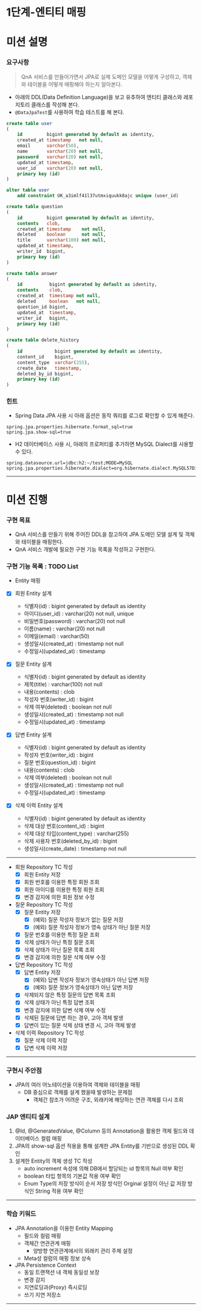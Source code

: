 1단계-엔티티 매핑
===
# 미션 설명
### 요구사항
> QnA 서비스를 만들어가면서 JPA로 실제 도메인 모델을 어떻게 구성하고, 객체와 테이블을 어떻게 매핑해야 하는지 알아본다.
- 아래의 DDL(Data Definition Language)을 보고 유추하여 엔티티 클래스와 레포지토리 클래스를 작성해 본다.
- `@DataJpaTest`를 사용하여 학습 테스트를 해 본다.
```sql
create table user
(
    id         bigint generated by default as identity,
    created_at timestamp   not null,
    email      varchar(50),
    name       varchar(20) not null,
    password   varchar(20) not null,
    updated_at timestamp,
    user_id    varchar(20) not null,
    primary key (id)
)

alter table user
    add constraint UK_a3imlf41l37utmxiquukk8ajc unique (user_id)
```
```sql
create table question
(
    id         bigint generated by default as identity,
    contents   clob,
    created_at timestamp    not null,
    deleted    boolean      not null,
    title      varchar(100) not null,
    updated_at timestamp,
    writer_id  bigint,
    primary key (id)
)
```
```sql
create table answer
(
    id          bigint generated by default as identity,
    contents    clob,
    created_at  timestamp not null,
    deleted     boolean   not null,
    question_id bigint,
    updated_at  timestamp,
    writer_id   bigint,
    primary key (id)
)
```
```sql
create table delete_history
(
    id            bigint generated by default as identity,
    content_id    bigint,
    content_type  varchar(255),
    create_date   timestamp,
    deleted_by_id bigint,
    primary key (id)
)
```

### 힌트
- Spring Data JPA 사용 시 아래 옵션은 동작 쿼리를 로그로 확인할 수 있게 해준다.
```properties
spring.jpa.properties.hibernate.format_sql=true
spring.jpa.show-sql=true
```
- H2 데이터베이스 사용 시, 아래의 프로퍼티를 추가하면 MySQL Dialect를 사용할 수 있다.
```properties
spring.datasource.url=jdbc:h2:~/test;MODE=MySQL
spring.jpa.properties.hibernate.dialect=org.hibernate.dialect.MySQL57Dialect
```

---
# 미션 진행
### 구현 목표
- QnA 서비스를 만들기 위해 주어진 DDL을 참고하여 JPA 도메인 모델 설계 및 객체와 테이블을 매핑한다.
- QnA 서비스 개발에 필요한 구현 기능 목록을 작성하고 구현한다.

### 구현 기능 목록 : TODO List
- Entity 매핑
- [x] 회원 Entity 설계
  - 식별자(id) : bigint generated by default as identity
  - 아이디(user_id) : varchar(20) not null, unique
  - 비밀번호(password) : varchar(20) not null
  - 이름(name) : varchar(20) not null
  - 이메일(email) : varchar(50)
  - 생성일시(created_at) : timestamp not null
  - 수정일시(updated_at) : timestamp
    
- [x] 질문 Entity 설계
  - 식별자(id) : bigint generated by default as identity
  - 제목(title) : varchar(100) not null
  - 내용(contents) : clob
  - 작성자 번호(writer_id) : bigint
  - 삭제 여부(deleted) : boolean not null
  - 생성일시(created_at) : timestamp not null
  - 수정일시(updated_at) : timestamp
    
- [x] 답변 Entity 설계
  - 식별자(id) : bigint generated by default as identity
  - 작성자 번호(writer_id) : bigint
  - 질문 번호(question_id) : bigint
  - 내용(contents) : clob
  - 삭제 여부(deleted) : boolean not null
  - 생성일시(created_at) : timestamp not null
  - 수정일시(updated_at) : timestamp
    
- [x] 삭제 이력 Entity 설계
  - 식별자(id) : bigint generated by default as identity
  - 삭제 대상 번호(content_id) : bigint
  - 삭제 대상 타입(content_type) : varchar(255)
  - 삭제 사용자 번호(deleted_by_id) : bigint
  - 생성일시(create_date) : timestamp not null
  
---
- 회원 Repository TC 작성
  - [x] 회원 Entity 저장
  - [x] 회원 번호를 이용한 특정 회원 조회
  - [x] 회원 아이디를 이용한 특정 회원 조회
  - [x] 변경 감지에 의한 회원 정보 수정
    
- 질문 Repository TC 작성
  - [x] 질문 Entity 저장
    - [x] (예외) 질문 작성자 정보가 없는 질문 저장
    - [x] (예외) 질문 작성자 정보가 영속 상태가 아닌 질문 저장
  - [x] 질문 번호를 이용한 특정 질문 조회
  - [x] 삭제 상태가 아닌 특정 질문 조회
  - [x] 삭제 상태가 아닌 질문 목록 조회
  - [x] 변경 감지에 의한 질문 삭제 여부 수정
    
- 답변 Repository TC 작성
  - [x] 답변 Entity 저장
    - [x] (예외) 답변 작성자 정보가 영속상태가 아닌 답변 저장
    - [x] (예외) 질문 정보가 영속상태가 아닌 답변 저장 
  - [x] 삭제되지 않은 특정 질문의 답변 목록 조회
  - [x] 삭제 상태가 아닌 특정 답변 조회
  - [x] 변경 감지에 의한 답변 삭제 여부 수정
  - [x] 삭제된 질문에 답변 하는 경우, 고아 객체 발생
  - [x] 답변이 있는 질문 삭제 상태 변경 시, 고아 객체 발생
    
- 삭제 이력 Repository TC 작성
  - [x] 질문 삭제 이력 저장
  - [x] 답변 삭제 이력 저장

---
### 구현시 주안점
- JPA의 여러 어노테이션을 이용하여 객체와 테이블을 매핑
  - DB 중심으로 객체를 설계 했을때 발생하는 문제점
    - 객체간 참조가 어려운 구조, 외래키에 해당하는 연관 객체를 다시 조회
    
### JAP 엔티티 설계
1. @Id, @GeneratedValue, @Column 등의 Annotation을 활용한 객체 필드와 데이터베이스 컬럼 매핑
2. JPA의 show-sql 옵션 적용을 통해 설계한 JPA Entity를 기반으로 생성된 DDL 확인 
3. 설계한 Entity의 객체 생성 TC 작성
   - auto increment 속성에 의해 DB에서 할당되는 id 항목의 Null 여부 확인
   - boolean 타입 항목의 기본값 적용 여부 확인
   - Enum Type의 저장 방식이 순서 저장 방식인 Orginal 설정이 아닌 값 저장 방식인 String 적용 여부 확인

---
### 학습 키워드
- JPA Annotation을 이용한 Entity Mapping
  - 필드와 컬럼 매핑
  - 객체간 연관관계 매핑
    - 양방향 연관관계에서의 외래키 관리 주체 설정
  - Meta성 컬럼의 매핑 정보 상속
- JPA Persistence Context
  - 동일 트랜잭션 내 객체 동일성 보장
  - 변경 감지
  - 지연로딩과(Proxy) 즉시로딩
  - 쓰기 지연 저장소

---
